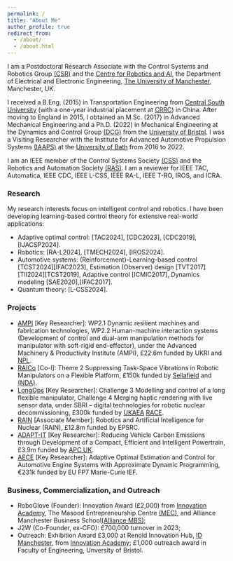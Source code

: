 ```yaml
---
permalink: /
title: "About Me"
author_profile: true
redirect_from: 
  - /about/
  - /about.html
---
```


I am a Postdoctoral Research Associate with the Control Systems and Robotics Group [(CSR)](https://uom-csrgroup.uk/) and the [Centre for Robotics and AI](https://www.robotics.manchester.ac.uk/), the Department of Electrical and Electronic Engineering, [The University of Manchester](https://www.manchester.ac.uk), Manchester, UK. 

I received a B.Eng. (2015) in Transportation Engineering from [Central South University](https://en.csu.edu.cn/) (with a one-year industrial placement at [CRRC](https://www.crrcgc.cc/en/)) in China. After moving to England in 2015, I obtained an M.Sc. (2017) in Advanced Mechanical Engineering and a Ph.D. (2022) in Mechanical Engineering at the Dynamics and Control Group [(DCG)](https://www.bristol.ac.uk/engineering/research/dynamicscontrol/) from the [University of Bristol](https://www.bristol.ac.uk/). I was a Visiting Researcher with the Institute for Advanced Automotive Propulsion Systems [(IAAPS)](https://iaaps.co.uk/) at the [University of Bath](https://www.bath.ac.uk/) from 2016 to 2022.

I am an IEEE member of the Control Systems Society [(CSS)](https://www.ieeecss.org/) and the Robotics and Automation Society [(RAS)](https://www.ieee-ras.org/). I am a reviewer for IEEE TAC, Automatica, IEEE CDC, IEEE L-CSS, IEEE RA-L, IEEE T-RO, IROS, and ICRA.

### Research

My research interests focus on intelligent control and robotics. I have been developing learning-based control theory for extensive real-world applications:
- Adaptive optimal control: [TAC2024], [CDC2023], [CDC2019], [IJACSP2024].
- Robotics: [RA-L2024], [TMECH2024], [IROS2024].
- Automotive systems: (Reinforcement)-Learning-based control [TCST2024][IFAC2023], Estimation (Observer) design [TVT2017][TII2024][TCST2019], Adaptive control [ICMIC2017], Dynamics modeling [SAE2020],[IFAC2017].
- Quantum theory: [L-CSS2024].


### Projects
- [AMPI](https://www.manchester.ac.uk/about/news/north-west-england-primed-to-become-advanced-manufacturing-hub-with-new-government-funding/) [Key Researcher]: WP2.1 Dynamic resilient machines and fabrication technologies, WP2.2 Human-machine interaction systems (Development of control and dual-arm manipulation methods for manipulator with soft-rigid end-effector), under the Advanced Machinery & Productivity Institute (AMPI), £22.6m funded by UKRI and [NPL](https://www.npl.co.uk/).
- [RAICo](https://www.gov.uk/government/news/new-robotics-hub-opens-in-west-cumbria) [Co-I]: Theme 2 Suppressing Task-Space Vibrations in Robotic Manipulators on a Flexible Platform, £150k funded by [Sellafield](https://www.gov.uk/government/organisations/sellafield-ltd) and [(NDA)](https://www.gov.uk/government/organisations/nuclear-decommissioning-authority).
- [LongOps](https://race.ukaea.uk/programmes/longops/) [Key Researcher]: Challenge 3 Modelling and control of a long flexible manipulator, Challenge 4 Merging haptic rendering with live sensor data, under SBRI – digital technologies for robotic nuclear decommissioning, £300k funded by [UKAEA](https://www.gov.uk/government/organisations/uk-atomic-energy-authority) [RACE](https://race.ukaea.uk/).
- [RAIN](https://rainhub.org.uk/) [Associate Member]: Robotics and Artificial Intelligence for Nuclear (RAIN), £12.8m funded by EPSRC.
- [ADAPT-IT](https://www.apcuk.co.uk/impact/funded-projects/westfield-adapt/) [Key Researcher]: Reducing Vehicle Carbon Emissions through Development of a Compact, Efficient and Intelligent Powertrain, £3.9m funded by [APC UK](https://www.apcuk.co.uk/).
- [AECE](https://cordis.europa.eu/project/id/625531) [Key Researcher]: Adaptive Optimal Estimation and Control for Automotive Engine Systems with Approximate Dynamic Programming, €231k funded by EU FP7 Marie-Curie IEF.

### Business, Commercialization, and Outreach
- RoboGlove (Founder): Innovation Award (£2,000) from [Innovation Academy](https://www.linkedin.com/in/uom-innovation-academy/?originalSubdomain=uk), The Masood Entrepreneurship Centre [(MEC)](https://www.entrepreneurship.manchester.ac.uk/), and Alliance Manchester Business School[(Alliance MBS)](https://www.alliancembs.manchester.ac.uk/);
- J2W (Co-Founder, ex-CFO): £700,000 turnover in 2023;
- Outreach: Exhibition Award £3,000 at Renold Innovation Hub, [ID Manchester](https://www.id-manchester.com/), from [Innovation Academy](https://www.linkedin.com/in/uom-innovation-academy/?originalSubdomain=uk); £1,000 outreach award in Faculty of Engineering, Unversity of Bristol.

